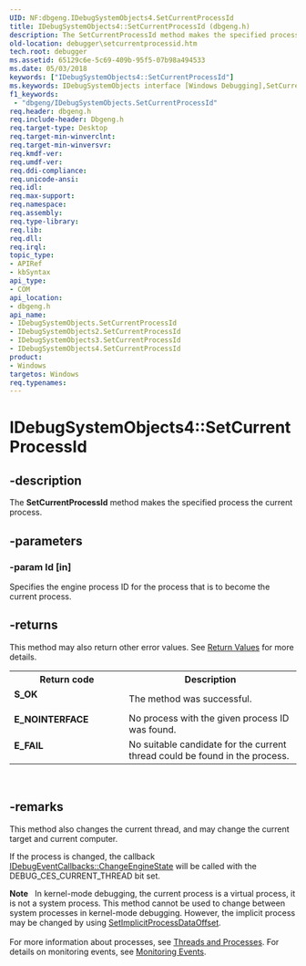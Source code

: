 ```yaml
---
UID: NF:dbgeng.IDebugSystemObjects4.SetCurrentProcessId
title: IDebugSystemObjects4::SetCurrentProcessId (dbgeng.h)
description: The SetCurrentProcessId method makes the specified process the current process.
old-location: debugger\setcurrentprocessid.htm
tech.root: debugger
ms.assetid: 65129c6e-5c69-409b-95f5-07b98a494533
ms.date: 05/03/2018
keywords: ["IDebugSystemObjects4::SetCurrentProcessId"]
ms.keywords: IDebugSystemObjects interface [Windows Debugging],SetCurrentProcessId method, IDebugSystemObjects2 interface [Windows Debugging],SetCurrentProcessId method, IDebugSystemObjects2::SetCurrentProcessId, IDebugSystemObjects3 interface [Windows Debugging],SetCurrentProcessId method, IDebugSystemObjects3::SetCurrentProcessId, IDebugSystemObjects4 interface [Windows Debugging],SetCurrentProcessId method, IDebugSystemObjects4.SetCurrentProcessId, IDebugSystemObjects4::SetCurrentProcessId, IDebugSystemObjects::SetCurrentProcessId, IDebugSystemObjects_e588cabd-e079-4dc0-ab0f-085181414985.xml, SetCurrentProcessId, SetCurrentProcessId method [Windows Debugging], SetCurrentProcessId method [Windows Debugging],IDebugSystemObjects interface, SetCurrentProcessId method [Windows Debugging],IDebugSystemObjects2 interface, SetCurrentProcessId method [Windows Debugging],IDebugSystemObjects3 interface, SetCurrentProcessId method [Windows Debugging],IDebugSystemObjects4 interface, dbgeng/IDebugSystemObjects2::SetCurrentProcessId, dbgeng/IDebugSystemObjects3::SetCurrentProcessId, dbgeng/IDebugSystemObjects4::SetCurrentProcessId, dbgeng/IDebugSystemObjects::SetCurrentProcessId, debugger.setcurrentprocessid
f1_keywords:
 - "dbgeng/IDebugSystemObjects.SetCurrentProcessId"
req.header: dbgeng.h
req.include-header: Dbgeng.h
req.target-type: Desktop
req.target-min-winverclnt: 
req.target-min-winversvr: 
req.kmdf-ver: 
req.umdf-ver: 
req.ddi-compliance: 
req.unicode-ansi: 
req.idl: 
req.max-support: 
req.namespace: 
req.assembly: 
req.type-library: 
req.lib: 
req.dll: 
req.irql: 
topic_type:
- APIRef
- kbSyntax
api_type:
- COM
api_location:
- dbgeng.h
api_name:
- IDebugSystemObjects.SetCurrentProcessId
- IDebugSystemObjects2.SetCurrentProcessId
- IDebugSystemObjects3.SetCurrentProcessId
- IDebugSystemObjects4.SetCurrentProcessId
product:
- Windows
targetos: Windows
req.typenames: 
---
```


# IDebugSystemObjects4::SetCurrentProcessId


## -description


The <b>SetCurrentProcessId</b> method makes the specified process the current process.


## -parameters




### -param Id [in]

Specifies the engine process ID for the process that is to become the current process.


## -returns



This method may also return other error values.  See <a href="https://docs.microsoft.com/windows-hardware/drivers/debugger/hresult-values">Return Values</a> for more details.

<table>
<tr>
<th>Return code</th>
<th>Description</th>
</tr>
<tr>
<td width="40%">
<dl>
<dt><b>S_OK</b></dt>
</dl>
</td>
<td width="60%">
The method was successful.

</td>
</tr>
<tr>
<td width="40%">
<dl>
<dt><b>E_NOINTERFACE</b></dt>
</dl>
</td>
<td width="60%">
No process with the given process ID was found.

</td>
</tr>
<tr>
<td width="40%">
<dl>
<dt><b>E_FAIL</b></dt>
</dl>
</td>
<td width="60%">
No suitable candidate for the current thread could be found in the process.

</td>
</tr>
</table>
 




## -remarks



This method also changes the current thread, and may change the current target and current computer.

If the process is changed, the callback <a href="https://docs.microsoft.com/windows-hardware/drivers/ddi/dbgeng/nf-dbgeng-idebugeventcallbacks-changeenginestate">IDebugEventCallbacks::ChangeEngineState</a> will be called with the DEBUG_CES_CURRENT_THREAD bit set.

<div class="alert"><b>Note</b>    In kernel-mode debugging, the current process is a virtual process, it is not a system process.  This method cannot be used to change between system processes in kernel-mode debugging.  However, the implicit process may be changed by using <a href="https://docs.microsoft.com/windows-hardware/drivers/ddi/dbgeng/nf-dbgeng-idebugsystemobjects4-setimplicitprocessdataoffset">SetImplicitProcessDataOffset</a>.</div>
<div> </div>
For more information about processes, see <a href="https://docs.microsoft.com/windows-hardware/drivers/debugger/threads-and-processes">Threads and Processes</a>.  For details on monitoring events, see <a href="https://docs.microsoft.com/windows-hardware/drivers/debugger/monitoring-events">Monitoring Events</a>.



